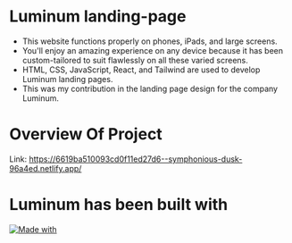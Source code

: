 # Luminum landing-page

* This website functions properly on phones, iPads, and large screens.
* You'll enjoy an amazing experience on any device because it has been custom-tailored to suit flawlessly on all these varied screens.
* HTML, CSS, JavaScript, React, and Tailwind are used to develop Luminum landing pages.
*  This was my contribution in the landing page design for the company Luminum.

# Overview Of Project
Link: https://6619ba510093cd0f11ed27d6--symphonious-dusk-96a4ed.netlify.app/

# Luminum has been built with 
[![Made with](https://skillicons.dev/icons?i=js,html,vite,css,react,tailwind)](https://skillicons.dev)
